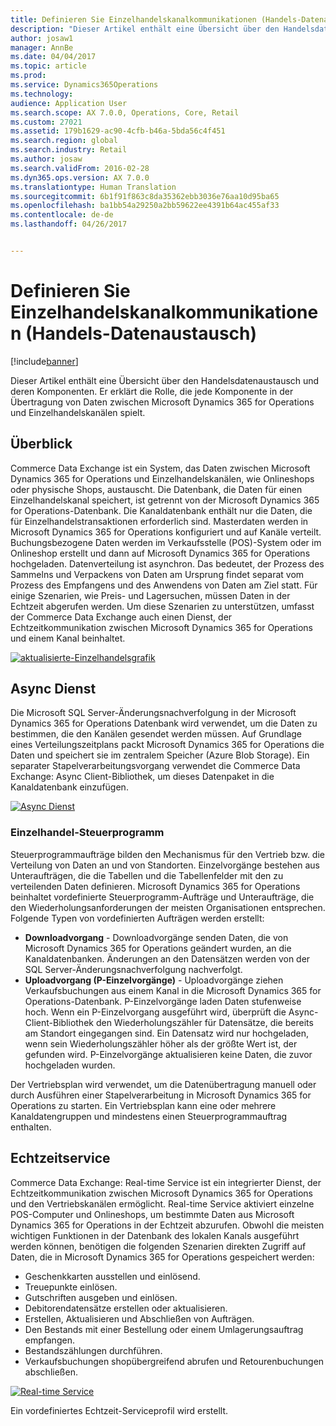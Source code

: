 ```yaml
---
title: Definieren Sie Einzelhandelskanalkommunikationen (Handels-Datenaustausch)
description: "Dieser Artikel enthält eine Übersicht über den Handelsdatenaustausch und deren Komponenten. Er erklärt die Rolle, die jede Komponente in der Übertragung von Daten zwischen Microsoft Dynamics 365 for Operations und Einzelhandelskanälen spielt."
author: josaw1
manager: AnnBe
ms.date: 04/04/2017
ms.topic: article
ms.prod: 
ms.service: Dynamics365Operations
ms.technology: 
audience: Application User
ms.search.scope: AX 7.0.0, Operations, Core, Retail
ms.custom: 27021
ms.assetid: 179b1629-ac90-4cfb-b46a-5bda56c4f451
ms.search.region: global
ms.search.industry: Retail
ms.author: josaw
ms.search.validFrom: 2016-02-28
ms.dyn365.ops.version: AX 7.0.0
ms.translationtype: Human Translation
ms.sourcegitcommit: 6b1f91f863c8da35362ebb3036e76aa10d95ba65
ms.openlocfilehash: ba1bb54a29250a2bb59622ee4391b64ac455af33
ms.contentlocale: de-de
ms.lasthandoff: 04/26/2017


---
```


# <a name="define-retail-channel-communications-commerce-data-exchange"></a>Definieren Sie Einzelhandelskanalkommunikationen (Handels-Datenaustausch)

[!include[banner](../includes/banner.md)]


Dieser Artikel enthält eine Übersicht über den Handelsdatenaustausch und deren Komponenten. Er erklärt die Rolle, die jede Komponente in der Übertragung von Daten zwischen Microsoft Dynamics 365 for Operations und Einzelhandelskanälen spielt.

<a name="overview"></a>Überblick
--------

Commerce Data Exchange ist ein System, das Daten zwischen Microsoft Dynamics 365 for Operations und Einzelhandelskanälen, wie Onlineshops oder physische Shops, austauscht. Die Datenbank, die Daten für einen Einzelhandelskanal speichert, ist getrennt von der Microsoft Dynamics 365 for Operations-Datenbank. Die Kanaldatenbank enthält nur die Daten, die für Einzelhandelstransaktionen erforderlich sind. Masterdaten werden in Microsoft Dynamics 365 for Operations konfiguriert und auf Kanäle verteilt. Buchungsbezogene Daten werden im Verkaufsstelle (POS)-System oder im Onlineshop erstellt und dann auf Microsoft Dynamics 365 for Operations hochgeladen. Datenverteilung ist asynchron. Das bedeutet, der Prozess des Sammelns und Verpackens von Daten am Ursprung findet separat vom Prozess des Empfangens und des Anwendens von Daten am Ziel statt. Für einige Szenarien, wie Preis- und Lagersuchen, müssen Daten in der Echtzeit abgerufen werden. Um diese Szenarien zu unterstützen, umfasst der Commerce Data Exchange auch einen Dienst, der Echtzeitkommunikation zwischen Microsoft Dynamics 365 for Operations und einem Kanal beinhaltet. 

[![aktualisierte-Einzelhandelsgrafik](./media/updated-retail-graphic.png)](./media/updated-retail-graphic.png)  

## <a name="async-service"></a>Async Dienst
Die Microsoft SQL Server-Änderungsnachverfolgung in der Microsoft Dynamics 365 for Operations Datenbank wird verwendet, um die Daten zu bestimmen, die den Kanälen gesendet werden müssen. Auf Grundlage eines Verteilungszeitplans packt Microsoft Dynamics 365 for Operations die Daten und speichert sie im zentralem Speicher (Azure Blob Storage). Ein separater Stapelverarbeitungsvorgang verwendet die Commerce Data Exchange: Async Client-Bibliothek, um dieses Datenpaket in die Kanaldatenbank einzufügen. 

[![Async Dienst](./media/async-300x239.png)](./media/async.png)

### <a name="retail-scheduler"></a>Einzelhandel-Steuerprogramm

Steuerprogrammaufträge bilden den Mechanismus für den Vertrieb bzw. die Verteilung von Daten an und von Standorten. Einzelvorgänge bestehen aus Unteraufträgen, die die Tabellen und die Tabellenfelder mit den zu verteilenden Daten definieren. Microsoft Dynamics 365 for Operations  beinhaltet vordefinierte Steuerprogramm-Aufträge und Unteraufträge, die den Wiederholungsanforderungen der meisten Organisationen entsprechen. Folgende Typen von vordefinierten Aufträgen werden erstellt:

-   **Downloadvorgang** - Downloadvorgänge senden Daten, die von Microsoft Dynamics 365 for Operations  geändert wurden, an die Kanaldatenbanken. Änderungen an den Datensätzen werden von der SQL Server-Änderungsnachverfolgung nachverfolgt.
-   **Uploadvorgang (P-Einzelvorgänge)** - Uploadvorgänge ziehen Verkaufsbuchungen aus einem Kanal in die Microsoft Dynamics 365 for Operations-Datenbank. P-Einzelvorgänge laden Daten stufenweise hoch. Wenn ein P-Einzelvorgang ausgeführt wird, überprüft die Async-Client-Bibliothek den Wiederholungszähler für Datensätze, die bereits am Standort eingegangen sind. Ein Datensatz wird nur hochgeladen, wenn sein Wiederholungszähler höher als der größte Wert ist, der gefunden wird. P-Einzelvorgänge aktualisieren keine Daten, die zuvor hochgeladen wurden.

Der Vertriebsplan wird verwendet, um die Datenübertragung manuell oder durch Ausführen einer Stapelverarbeitung in Microsoft Dynamics 365 for Operations  zu starten. Ein Vertriebsplan kann eine oder mehrere Kanaldatengruppen und mindestens einen Steuerprogrammauftrag enthalten.

## <a name="realtime-service"></a>Echtzeitservice
Commerce Data Exchange: Real-time Service ist ein integrierter Dienst, der Echtzeitkommunikation zwischen Microsoft Dynamics 365 for Operations  und den Vertriebskanälen ermöglicht. Real-time Service aktiviert einzelne POS-Computer und Onlineshops, um bestimmte Daten aus Microsoft Dynamics 365 for Operations  in der Echtzeit abzurufen. Obwohl die meisten wichtigen Funktionen in der Datenbank des lokalen Kanals ausgeführt werden können, benötigen die folgenden Szenarien direkten Zugriff auf Daten, die in Microsoft Dynamics 365 for Operations  gespeichert werden:

-   Geschenkkarten ausstellen und einlösend.
-   Treuepunkte einlösen.
-   Gutschriften ausgeben und einlösen.
-   Debitorendatensätze erstellen oder aktualisieren.
-   Erstellen, Aktualisieren und Abschließen von Aufträgen.
-   Den Bestands mit einer Bestellung oder einem Umlagerungsauftrag empfangen.
-   Bestandszählungen durchführen.
-   Verkaufsbuchungen shopübergreifend abrufen und Retourenbuchungen abschließen.

[![Real-time Service](./media/rts.png)](./media/rts.png) 

Ein vordefiniertes Echtzeit-Serviceprofil wird erstellt.




